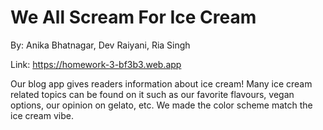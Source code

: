 # We All Scream For Ice Cream

By: Anika Bhatnagar, Dev Raiyani, Ria Singh

Link: https://homework-3-bf3b3.web.app

Our blog app gives readers information about ice cream! Many ice cream related topics can be found on it such as our favorite flavours, vegan options, our opinion on gelato, etc. We made the color scheme match the ice cream vibe. 
